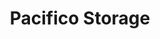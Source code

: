 ---
title: "Pacifico Storage"
url: /todos-santos/pacifico-storage-carretera-federal-19-km-45/
shop: Mieten
---